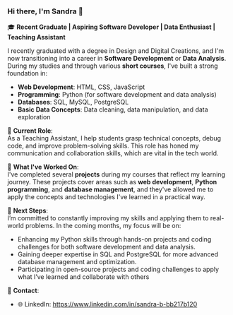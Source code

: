 ### Hi there, I'm Sandra 👋

🎓 **Recent Graduate | Aspiring Software Developer | Data Enthusiast | Teaching Assistant**

I recently graduated with a degree in  Design and Digital Creations, and I'm now transitioning into a career in **Software Development** or **Data Analysis**. During my studies and through various **short courses**, I've built a strong foundation in:

- **Web Development**: HTML, CSS, JavaScript
- **Programming**: Python (for software development and data analysis)
- **Databases**: SQL, MySQL, PostgreSQL
- **Basic Data Concepts**: Data cleaning, data manipulation, and data exploration


💼 **Current Role**:  
As a Teaching Assistant, I help students grasp technical concepts, debug code, and improve problem-solving skills. 
This role has honed my communication and collaboration skills, which are vital in the tech world.

📂 **What I've Worked On**:  
I've completed several **projects** during my courses that reflect my learning journey. 
These projects cover areas such as **web development**, **Python programming**, and **database management**, 
and they've allowed me to apply the concepts and technologies I've learned in a practical way.

🌱 **Next Steps**:  
I’m committed to constantly improving my skills and applying them to real-world problems. In the coming months, my focus will be on:

- Enhancing my Python skills through hands-on projects and coding challenges for both software development and data analysis.
- Gaining deeper expertise in SQL and PostgreSQL for more advanced database management and optimization.
- Participating in open-source projects and coding challenges to apply what I’ve learned and collaborate with others
  
🔗 **Contact**:  
- 🌐 LinkedIn: https://www.linkedin.com/in/sandra-b-bb217b120

